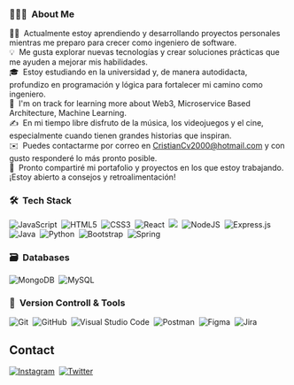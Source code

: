 <!-- ## 👋 &nbsp;Hey there! I'm Cristian Campos -->

### 👨🏻‍💻 &nbsp;About Me

👨‍💻 &nbsp;Actualmente estoy aprendiendo y desarrollando proyectos personales mientras me preparo para crecer como ingeniero de software.\
💡 &nbsp;Me gusta explorar nuevas tecnologías y crear soluciones prácticas que me ayuden a mejorar mis habilidades.\
🎓 &nbsp;Estoy estudiando en la universidad y, de manera autodidacta, profundizo en programación y lógica para fortalecer mi camino como ingeniero.\
🌱 &nbsp;I'm on track for learning more about Web3, Microservice Based Architecture, Machine Learning.\
✍️ &nbsp;En mi tiempo libre disfruto de la música, los videojuegos y el cine, especialmente cuando tienen grandes historias que inspiran.\
✉️ &nbsp;Puedes contactarme por correo en CristianCv2000@hotmail.com y con gusto responderé lo más pronto posible.\
📄 &nbsp;Pronto compartiré mi portafolio y proyectos en los que estoy trabajando. ¡Estoy abierto a consejos y retroalimentación!

### 🛠 &nbsp;Tech Stack

![JavaScript](https://img.shields.io/badge/javascript-%23323330.svg?style=for-the-badge&logo=javascript&logoColor=%23F7DF1E)&nbsp;
![HTML5](https://img.shields.io/badge/html5-%23E34F26.svg?style=for-the-badge&logo=html5&logoColor=white)&nbsp;
![CSS3](https://img.shields.io/badge/css3-%231572B6.svg?style=for-the-badge&logo=css3&logoColor=white)&nbsp;
<img  alt="React" src="https://img.shields.io/badge/react-%2320232a.svg?style=for-the-badge&logo=react&logoColor=%2361DAFB"/>&nbsp;
<img src="https://img.shields.io/badge/React_Router-CA4245?style=for-the-badge&logo=react-router&logoColor=white" />&nbsp;
<img  alt="NodeJS" src="https://img.shields.io/badge/node.js-%2343853D.svg?style=for-the-badge&logo=node-dot-js&logoColor=white"/>&nbsp;
<img  alt="Express.js" src="https://img.shields.io/badge/express.js-%23404d59.svg?style=for-the-badge&logo=express&logoColor=%2361DAFB"/>&nbsp;
![Java](https://img.shields.io/badge/java-%23ED8B00.svg?style=for-the-badge&logo=java&logoColor=white)&nbsp;
![Python](https://img.shields.io/badge/python-3670A0?style=for-the-badge&logo=python&logoColor=ffdd54)&nbsp;
![Bootstrap](https://img.shields.io/badge/bootstrap-%23563D7C.svg?style=for-the-badge&logo=bootstrap&logoColor=white)&nbsp;
![Spring](https://img.shields.io/badge/spring-%236DB33F.svg?style=for-the-badge&logo=spring&logoColor=white)&nbsp;

### 🗃 &nbsp;Databases

![MongoDB](https://img.shields.io/badge/MongoDB-%234ea94b.svg?style=for-the-badge&logo=mongodb&logoColor=white)&nbsp;
![MySQL](https://img.shields.io/badge/mysql-%2300f.svg?style=for-the-badge&logo=mysql&logoColor=white)&nbsp;

### 🧰 &nbsp;Version Controll & Tools 

![Git](https://img.shields.io/badge/git-%23F05033.svg?style=for-the-badge&logo=git&logoColor=white)&nbsp;
![GitHub](https://img.shields.io/badge/github-%23121011.svg?style=for-the-badge&logo=github&logoColor=white)&nbsp;
![Visual Studio Code](https://img.shields.io/badge/Visual%20Studio%20Code-0078d7.svg?style=for-the-badge&logo=visual-studio-code&logoColor=white)&nbsp;
![Postman](https://img.shields.io/badge/Postman-FF6C37?style=for-the-badge&logo=postman&logoColor=white)&nbsp;
![Figma](https://img.shields.io/badge/figma-%23F24E1E.svg?style=for-the-badge&logo=figma&logoColor=white)&nbsp;
![Jira](https://img.shields.io/badge/jira-%230A0FFF.svg?style=for-the-badge&logo=jira&logoColor=white)&nbsp;

## Contact
<a href="">![Instagram](https://img.shields.io/badge/LachlanDev-%23E4405F.svg?style=for-the-badge&logo=Instagram&logoColor=white)</a>&nbsp;
<a href="">![Twitter](https://img.shields.io/badge/LachlanDev-%231DA1F2.svg?style=for-the-badge&logo=Twitter&logoColor=white)</a>&nbsp;

